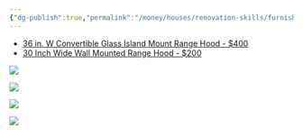 ```yaml
---
{"dg-publish":true,"permalink":"/money/houses/renovation-skills/furnishings/mounted-range-hood/","tags":["furnishings"],"created":"Jul 21, 2023, 4:38 PM","updated":""}
---
```



- [36 in. W Convertible Glass Island Mount Range Hood - $400](https://www.homedepot.com/p/Vissani-36-in-W-Convertible-Glass-Island-Mount-Range-Hood-with-Dual-Sided-Touch-Panels-and-Charcoal-Filters-in-Stainless-Steel-668I-CS53/308006092)
- [30 Inch Wide Wall Mounted Range Hood - $200](https://www.build.com/product/summary/1771860)


![](https://images.thdstatic.com/productImages/3927148a-b5ff-4dce-85e9-4b741e68ce20/svn/stainless-steel-vissani-island-range-hoods-668i-cs53-64_1000.jpg)

![](https://futurofuturo.com/wp-content/uploads/Glass-White-Kitchen-Hood-48-inch-Luxor-Island-Range-Hoods-Futuro-Futuro-Range-Hoods-sku-IS48LUXOR-image-06.jpg)

![](https://futurofuturo.com/wp-content/uploads/Glass-White-Kitchen-Hood-48-inch-Luxor-Island-Range-Hoods-Futuro-Futuro-Range-Hoods-sku-IS48LUXOR-image-15.jpg)

![](https://futurofuturo.com/wp-content/uploads/Designer-Stainless-Steel-Range-Hood-72-inch-Europe-Island-model-Futuro-Futuro-brand-08.jpg)

